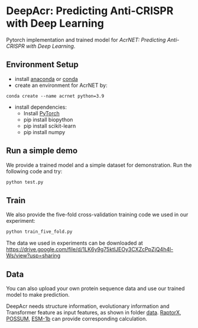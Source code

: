 # DeepAcr: Predicting Anti-CRISPR with Deep Learning

Pytorch implementation and trained model for *AcrNET: Predicting Anti-CRISPR with Deep Learning*.

## Environment Setup
- install [anaconda](https://www.anaconda.com/) or [conda](https://docs.conda.io/projects/conda/en/latest/index.html)
- create an environment for AcrNET by:
```shell
conda create --name acrnet python=3.9
``` 
- install dependencies:
    - Install [PyTorch](https://pytorch.org/)
    - pip install biopython
    - pip install scikit-learn
    - pip install numpy

## Run a simple demo

We provide a trained model and a simple dataset for demonstration. Run the following code and try:

```python
python test.py
```

## Train

We also provide the five-fold cross-validation training code we used in our experiment:

```python
python train_five_fold.py
```

The data we used in experiments can be downloaded at https://drive.google.com/file/d/1LK6y9g75ktlJEOy3CXZcPpZjQ4h4l-Ws/view?usp=sharing

## Data

You can also upload your own protein sequence data and use our trained model to make prediction.

DeepAcr needs structure information, evolutionary information and Transformer feature as input features, as shown in folder [data](https://github.com/banma12956/DeepAcr/tree/main/data). [RaptorX](http://raptorx.uchicago.edu/), [POSSUM](https://possum.erc.monash.edu/index.jsp), [ESM-1b](https://github.com/facebookresearch/esm) can provide corresponding calculation.
